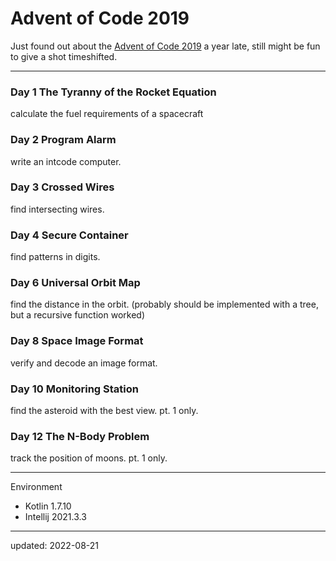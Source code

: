 # Advent of Code 2019

Just found out about the [Advent of Code 2019] a year late, still might be fun to give a shot timeshifted.

[Advent of Code 2019]:https://adventofcode.com/2019

---

### Day 1 The Tyranny of the Rocket Equation

calculate the fuel requirements of a spacecraft

### Day 2 Program Alarm

write an intcode computer.

### Day 3 Crossed Wires

find intersecting wires.

### Day 4 Secure Container

find patterns in digits.

### Day 6 Universal Orbit Map

find the distance in the orbit. (probably should be implemented with a tree, but a recursive function worked)

### Day 8 Space Image Format

verify and decode an image format.

### Day 10 Monitoring Station

find the asteroid with the best view. pt. 1 only.

### Day 12 The N-Body Problem

track the position of moons. pt. 1 only.

---

Environment

- Kotlin 1.7.10
- Intellij 2021.3.3

---

updated: 2022-08-21